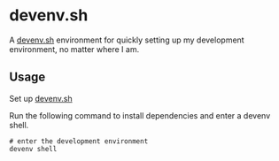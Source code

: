 # devenv.sh

A [devenv.sh](https://devenv.sh/) environment for quickly setting up my development environment, no matter where I am.

## Usage

Set up [devenv.sh](https://devenv.sh/getting-started/)

Run the following command to install dependencies and enter a devenv shell.

```
# enter the development environment
devenv shell
```
